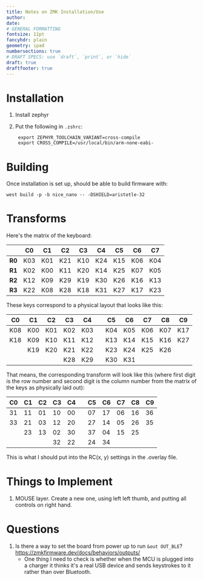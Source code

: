 ```yaml
---
title: Notes on ZMK Installation/Use
author:
date:
# GENERAL FORMATTING
fontsize: 11pt
fancyhdr: plain
geometry: ipad
numbersections: true
# DRAFT SPECS: use `draft`, `print`, or `hide`
draft: true
draftfooter: true
---
```


# Installation

1. Install zephyr

2. Put the following in `.zshrc`:

        export ZEPHYR_TOOLCHAIN_VARIANT=cross-compile
        export CROSS_COMPILE=/usr/local/bin/arm-none-eabi-

# Building

Once installation is set up, should be able to build firmware with:

    west build -p -b nice_nano -- -DSHIELD=aristotle-32

# Transforms

Here's the matrix of the keyboard:

|        | **C0** | **C1** | **C2** | **C3** | **C4** | **C5** | **C6** | **C7** |
|--------|--------|--------|--------|--------|--------|--------|--------|--------|
| **R0** | K03    | K01    | K21    | K10    | K24    | K15    | K06    | K04    |
| **R1** | K02    | K00    | K11    | K20    | K14    | K25    | K07    | K05    |
| **R2** | K12    | K09    | K29    | K19    | K30    | K26    | K16    | K13    |
| **R3** | K22    | K08    | K28    | K18    | K31    | K27    | K17    | K23    |

These keys correspond to a physical layout that looks like this:

| **C0** | **C1** | **C2** | **C3** | **C4** |  | **C5** | **C6** | **C7** | **C8** | **C9** |
|--------|--------|--------|--------|--------|--|--------|--------|--------|--------|--------|
| K08    | K00    | K01    | K02    | K03    |  | K04    | K05    | K06    | K07    | K17    |
| K18    | K09    | K10    | K11    | K12    |  | K13    | K14    | K15    | K16    | K27    |
|        | K19    | K20    | K21    | K22    |  | K23    | K24    | K25    | K26    |        |
|        |        |        | K28    | K29    |  | K30    | K31    |        |        |        |

That means, the corresponding transform will look like this (where first digit is the row number and second digit is the column number from the matrix of the keys as physically laid out):

| **C0** | **C1** | **C2** | **C3** | **C4** |  | **C5** | **C6** | **C7** | **C8** | **C9** |
|--------|--------|--------|--------|--------|--|--------|--------|--------|--------|--------|
| 31     | 11     | 01     | 10     | 00     |  | 07     | 17     | 06     | 16     | 36     |
| 33     | 21     | 03     | 12     | 20     |  | 27     | 14     | 05     | 26     | 35     |
|        | 23     | 13     | 02     | 30     |  | 37     | 04     | 15     | 25     |        |
|        |        |        | 32     | 22     |  | 24     | 34     |        |        |        |

This is what I should put into the RC(x, y) settings in the .overlay file.

# Things to Implement

1. MOUSE layer. Create a new one, using left left thumb, and putting all controls on right hand.

# Questions

1. Is there a way to set the board from power up to run `&out OUT_BLE`? <https://zmkfirmware.dev/docs/behaviors/outputs/>
    - One thing I need to check is whether when the MCU is plugged into a charger it thinks it's a real USB device and sends keystrokes to it rather than over Bluetooth.
